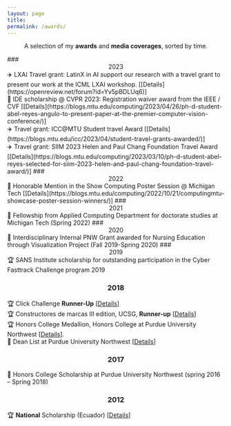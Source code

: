 ```yaml
---
layout: page
title: 
permalink: /awards/
---
```


<p align="center">
A selection of my <b>awards</b> and <b>media coverages</b>, sorted by time.
</p>
### <center>2023</center>
✈️ LXAI Travel grant: LatinX in AI support our research with a travel grant to present our work at the ICML LXAI workshop. [[Details](https://openreview.net/forum?id=Yv5pBDLUq6)]
<br/>
📢 IDE scholarship @ CVPR 2023: Registration waiver award from the IEEE / CVF [[Details](https://blogs.mtu.edu/computing/2023/04/26/ph-d-student-abel-reyes-angulo-to-present-paper-at-the-premier-computer-vision-conference/)] 
<br/>
✈️ Travel grant: ICC@MTU Student travel Award [[Details](https://blogs.mtu.edu/icc/2023/04/student-travel-grants-awarded/)]
<br/>
✈️ Travel grant: SIIM 2023 Helen and Paul Chang Foundation Travel Award [[Details](https://blogs.mtu.edu/computing/2023/03/10/ph-d-student-abel-reyes-selected-for-siim-2023-helen-and-paul-chang-foundation-travel-award/)]
### <center>2022</center>
📢 Honorable Mention in the Show Computing Poster Session @ Michigan Tech [[Details](https://blogs.mtu.edu/computing/2022/10/21/computingmtu-showcase-poster-session-winners/)]
### <center>2021</center>
📢	Fellowship from Applied Computing Department for doctorate studies at Michigan Tech (Spring 2022) 
### <center>2020</center>
📢 Interdisciplinary Internal PNW Grant awarded for Nursing Education through Visualization Project (Fall 2019-Spring 2020)
### <center>2019</center>
🏆 SANS Institute scholarship for outstanding participation in the Cyber Fasttrack Challenge program 2019 

### <center>2018</center>

🏆 Click Challenge **Runner-Up** [[Details](https://www.facebook.com/TheClickChallenge/community)]
<br/>
🏆 Constructores de marcas III edition, UCSG, **Runner-up** [[Details](https://www.facebook.com/events/2172000959478892/?aref=0)]
<br/>
🏆 Honors College Medallion, Honors College at Purdue University Northwest [[Details](https://www.pnw.edu/honors-college/)].
<br/>
📢 Dean List at Purdue University Northwest [[Details](https://www.pnw.edu/1909-purdue-university-northwest-students-earn-deans-list-honors/)]
### <center>2017</center>
📢	Honors College Scholarship at Purdue University Northwest (spring 2016 – Spring 2018)


### <center>2012</center>

🏆 **National** Scholarship (Ecuador) [[Details](https://www.eluniverso.com/2012/03/17/1/1445/descoordinacion-durante-prueba-estudiantes-gar-politecnica.html)]


